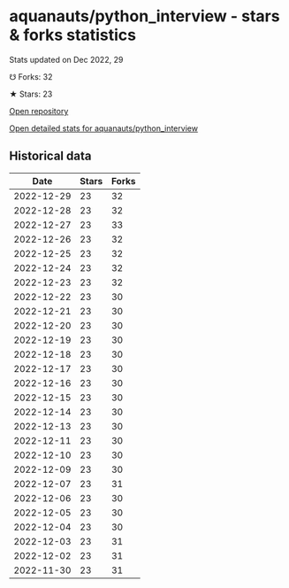 # aquanauts/python_interview - stars & forks statistics

Stats updated on Dec 2022, 29

☋ Forks: 32

★ Stars: 23

[Open repository](https://github.com/aquanauts/python_interview)

[Open detailed stats for aquanauts/python_interview](https://reviewgithub.com/rep/aquanauts/python_interview)

## Historical data
| Date | Stars | Forks |
|------|-------|-------|
| 2022-12-29 | 23 | 32 | 
| 2022-12-28 | 23 | 32 | 
| 2022-12-27 | 23 | 33 | 
| 2022-12-26 | 23 | 32 | 
| 2022-12-25 | 23 | 32 | 
| 2022-12-24 | 23 | 32 | 
| 2022-12-23 | 23 | 32 | 
| 2022-12-22 | 23 | 30 | 
| 2022-12-21 | 23 | 30 | 
| 2022-12-20 | 23 | 30 | 
| 2022-12-19 | 23 | 30 | 
| 2022-12-18 | 23 | 30 | 
| 2022-12-17 | 23 | 30 | 
| 2022-12-16 | 23 | 30 | 
| 2022-12-15 | 23 | 30 | 
| 2022-12-14 | 23 | 30 | 
| 2022-12-13 | 23 | 30 | 
| 2022-12-11 | 23 | 30 | 
| 2022-12-10 | 23 | 30 | 
| 2022-12-09 | 23 | 30 | 
| 2022-12-07 | 23 | 31 | 
| 2022-12-06 | 23 | 30 | 
| 2022-12-05 | 23 | 30 | 
| 2022-12-04 | 23 | 30 | 
| 2022-12-03 | 23 | 31 | 
| 2022-12-02 | 23 | 31 | 
| 2022-11-30 | 23 | 31 | 

